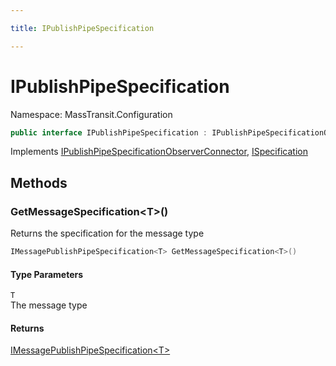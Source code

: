 ```yaml
---

title: IPublishPipeSpecification

---
```


# IPublishPipeSpecification

Namespace: MassTransit.Configuration

```csharp
public interface IPublishPipeSpecification : IPublishPipeSpecificationObserverConnector, ISpecification
```

Implements [IPublishPipeSpecificationObserverConnector](../masstransit-configuration/ipublishpipespecificationobserverconnector), [ISpecification](../masstransit/ispecification)

## Methods

### **GetMessageSpecification\<T\>()**

Returns the specification for the message type

```csharp
IMessagePublishPipeSpecification<T> GetMessageSpecification<T>()
```

#### Type Parameters

`T`<br/>
The message type

#### Returns

[IMessagePublishPipeSpecification\<T\>](../masstransit-configuration/imessagepublishpipespecification-1)<br/>
